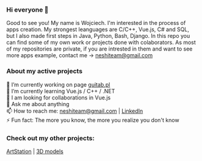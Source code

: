 ### Hi everyone 👋

Good to see you! My name is Wojciech. I'm interested in the process of apps creation. My strongest leanguages are C/C++, Vue.js, C# and SQL, but I also made first steps in Java, Python, Bash, Django. In this repo you can find some of my own work or projects done with colaborators. As most of my repositories are private, if you are intrested in them and want to see more apps example, contact me -> neshiteam@gmail.com

### About my active projects

🔭 I’m currently working on page [guitab.pl](https://guitab.pl) <br/>
🌱 I’m currently learning Vue.js / C++ / .NET <br/>
👯  I am looking for collaborations in Vue.js <br/>
💬 Ask me about anything <br/>
📫 How to reach me: neshiteam@gmail.com | [LinkedIn](https://www.linkedin.com/in/wojciech-ziębicki-3b883b1b5) <br/> 
⚡ Fun fact: The more you know, the more you realize you don't know <br/>

### Check out my other projects:
[ArtStation](https://n3shi.artstation.com)  |  [3D models](https://sketchfab.com/N3shi)  


